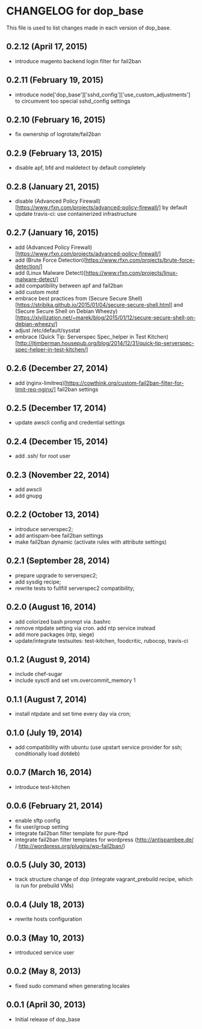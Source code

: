 # CHANGELOG for dop_base

This file is used to list changes made in each version of dop_base.

## 0.2.12 (April 17, 2015)

* introduce magento backend login filter for fail2ban

## 0.2.11 (February 19, 2015)

* introduce node['dop_base']['sshd_config']['use_custom_adjustments'] to circumvent too special sshd_config settings

## 0.2.10 (February 16, 2015)

* fix ownership of logrotate/fail2ban

## 0.2.9 (February 13, 2015)

* disable apf, bfd and maldetect by default completely

## 0.2.8 (January 21, 2015)

* disable (Advanced Policy Firewall)[https://www.rfxn.com/projects/advanced-policy-firewall/] by default
* update travis-ci: use containerized infrastructure

## 0.2.7 (January 16, 2015)

* add (Advanced Policy Firewall)[https://www.rfxn.com/projects/advanced-policy-firewall/]
* add (Brute Force Detection)[https://www.rfxn.com/projects/brute-force-detection/]
* add (Linux Malware Detect)[https://www.rfxn.com/projects/linux-malware-detect/]
* add compatibility between apf and fail2ban
* add custom motd
* embrace best practices from (Secure Secure Shell)[https://stribika.github.io/2015/01/04/secure-secure-shell.html] and (Secure Secure Shell on Debian Wheezy)[https://xivilization.net/~marek/blog/2015/01/12/secure-secure-shell-on-debian-wheezy/]
* adjust /etc/default/sysstat
* embrace (Quick Tip: Serverspec Spec_helper in Test Kitchen)[http://jtimberman.housepub.org/blog/2014/12/31/quick-tip-serverspec-spec-helper-in-test-kitchen/]

## 0.2.6 (December 27, 2014)

* add (nginx-limitreq)[https://cowthink.org/custom-fail2ban-filter-for-limit-req-nginx/] fail2ban settings

## 0.2.5 (December 17, 2014)

* update awscli config and credential settings

## 0.2.4 (December 15, 2014)

* add .ssh/ for root user

## 0.2.3 (November 22, 2014)

* add awscli
* add gnupg

## 0.2.2 (October 13, 2014)

* introduce serverspec2;
* add antispam-bee fail2ban settings
* make fail2ban dynamic (activate rules with attribute settings)

## 0.2.1 (September 28, 2014)

* prepare upgrade to serverspec2;
* add sysdig recipe;
* rewrite tests to fullfill serverspec2 compatibility;

## 0.2.0 (August 16, 2014)

* add colorized bash prompt via .bashrc
* remove ntpdate setting via cron. add ntp service instead
* add more packages (ntp, siege)
* update/integrate testsuites: test-kitchen, foodcritic, rubocop, travis-ci

## 0.1.2 (August 9, 2014)

* include chef-sugar
* include sysctl and set vm.overcommit_memory 1

## 0.1.1 (August 7, 2014)

* install ntpdate and set time every day via cron;

## 0.1.0 (July 19, 2014)

* add compatibility with ubuntu (use upstart service provider for ssh; conditionally load dotdeb)

## 0.0.7 (March 16, 2014)

* introduce test-kitchen

## 0.0.6 (February 21, 2014)

* enable sftp config
* fix user/group setting
* integrate fail2ban filter template for pure-ftpd
* integrate fail2ban filter templates for wordpress (http://antispambee.de/ / http://wordpress.org/plugins/wp-fail2ban/)

## 0.0.5 (July 30, 2013)

* track structure change of dop (integrate vagrant_prebuild recipe, which is run for prebuild VMs)

## 0.0.4 (July 18, 2013)

* rewrite hosts configuration

## 0.0.3 (May 10, 2013)

* introduced service user

## 0.0.2 (May 8, 2013)

* fixed sudo command when generating locales

## 0.0.1 (April 30, 2013)

* Initial release of dop_base